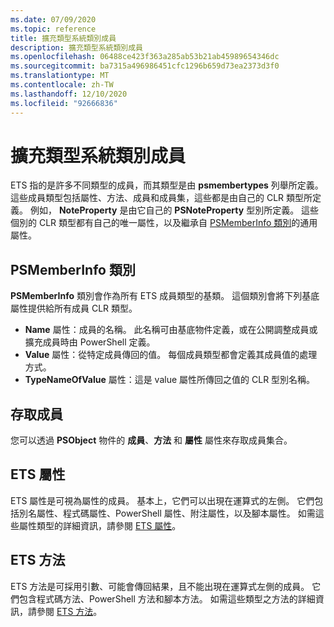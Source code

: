 ```yaml
---
ms.date: 07/09/2020
ms.topic: reference
title: 擴充類型系統類別成員
description: 擴充類型系統類別成員
ms.openlocfilehash: 06488ce423f363a285ab53b21ab45989654346dc
ms.sourcegitcommit: ba7315a496986451cfc1296b659d73ea2373d3f0
ms.translationtype: MT
ms.contentlocale: zh-TW
ms.lasthandoff: 12/10/2020
ms.locfileid: "92666836"
---
```

# <a name="extended-type-system-class-members"></a>擴充類型系統類別成員

ETS 指的是許多不同類型的成員，而其類型是由 **psmembertypes** 列舉所定義。 這些成員類型包括屬性、方法、成員和成員集，這些都是由自己的 CLR 類型所定義。 例如， **NoteProperty** 是由它自己的 **PSNoteProperty** 型別所定義。 這些個別的 CLR 類型都有自己的唯一屬性，以及繼承自 [PSMemberInfo 類別](/dotnet/api/system.management.automation.psmemberinfo)的通用屬性。

## <a name="the-psmemberinfo-class"></a>PSMemberInfo 類別

**PSMemberInfo** 類別會作為所有 ETS 成員類型的基類。 這個類別會將下列基底屬性提供給所有成員 CLR 類型。

- **Name** 屬性：成員的名稱。 此名稱可由基底物件定義，或在公開調整成員或擴充成員時由 PowerShell 定義。
- **Value** 屬性：從特定成員傳回的值。 每個成員類型都會定義其成員值的處理方式。
- **TypeNameOfValue** 屬性：這是 value 屬性所傳回之值的 CLR 型別名稱。

## <a name="accessing-members"></a>存取成員

您可以透過 **PSObject** 物件的 **成員**、**方法** 和 **屬性** 屬性來存取成員集合。

## <a name="ets-properties"></a>ETS 屬性

ETS 屬性是可視為屬性的成員。 基本上，它們可以出現在運算式的左側。 它們包括別名屬性、程式碼屬性、PowerShell 屬性、附注屬性，以及腳本屬性。 如需這些屬性類型的詳細資訊，請參閱 [ETS 屬性](properties.md)。

## <a name="ets-methods"></a>ETS 方法

ETS 方法是可採用引數、可能會傳回結果，且不能出現在運算式左側的成員。 它們包含程式碼方法、PowerShell 方法和腳本方法。
如需這些類型之方法的詳細資訊，請參閱 [ETS 方法](methods.md)。
